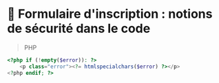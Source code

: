  # 🚀 Formulaire d'inscription : notions de sécurité dans le code

<!-- https://undraw.co/illustrations -->
> PHP
```php
<?php if (!empty($error)): ?>
    <p class="error"><?= htmlspecialchars($error) ?></p>
<?php endif; ?>
```